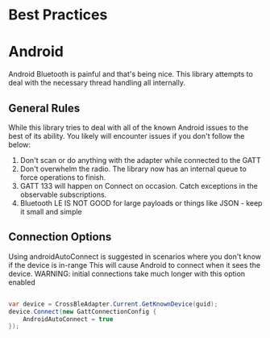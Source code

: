 # Best Practices

# Android

Android Bluetooth is painful and that's being nice.  This library attempts to deal with the necessary thread handling all internally.


## General Rules

While this library tries to deal with all of the known Android issues to the best of its ability.
You likely will encounter issues if you don't follow the below:

1. Don't scan or do anything with the adapter while connected to the GATT
2. Don't overwhelm the radio. The library now has an internal queue to force operations to finish.
3. GATT 133 will happen on Connect on occasion.  Catch exceptions in the observable subscriptions.
4. Bluetooth LE IS NOT GOOD for large payloads or things like JSON - keep it small and simple

## Connection Options

Using androidAutoConnect is suggested in scenarios where you don't know if the device is in-range
This will cause Android to connect when it sees the device.  WARNING: initial connections take much
longer with this option enabled

```csharp

var device = CrossBleAdapter.Current.GetKnownDevice(guid);
device.Connect(new GattConnectionConfig {
	AndroidAutoConnect = true
});
```
